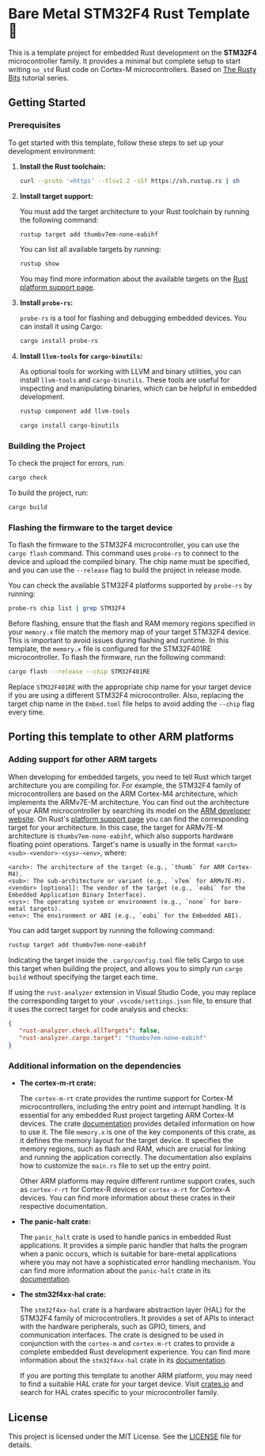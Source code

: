 # Bare Metal STM32F4 Rust Template 🦀

This is a template project for embedded Rust development on the **STM32F4** microcontroller family. It provides a minimal but complete setup to start writing `no_std` Rust code on Cortex-M microcontrollers. Based on [The Rusty Bits](https://www.youtube.com/@therustybits) tutorial series.

## Getting Started

### Prerequisites

To get started with this template, follow these steps to set up your development environment:

1. **Install the Rust toolchain:**

   ```sh
   curl --proto '=https' --tlsv1.2 -sSf https://sh.rustup.rs | sh
   ```

2. **Install target support:**

   You must add the target architecture to your Rust toolchain by running the following command:

   ```sh
   rustup target add thumbv7em-none-eabihf
   ```

   You can list all available targets by running:

   ```sh
   rustup show
   ```

   You may find more information about the available targets on the [Rust platform support page](https://doc.rust-lang.org/beta/rustc/platform-support.html).

3. **Install `probe-rs`:**

   `probe-rs` is a tool for flashing and debugging embedded devices. You can install it using Cargo:

   ```sh
   cargo install probe-rs
   ```

4. **Install `llvm-tools` for `cargo-binutils`:**

   As optional tools for working with LLVM and binary utilities, you can install `llvm-tools` and `cargo-binutils`. These tools are useful for inspecting and manipulating binaries, which can be helpful in embedded development.

   ```sh
   rustup component add llvm-tools
   ```

   ```sh
   cargo install cargo-binutils
   ```

### Building the Project

To check the project for errors, run:

```sh
cargo check
```

To build the project, run:

```sh
cargo build
```

### Flashing the firmware to the target device

To flash the firmware to the STM32F4 microcontroller, you can use the `cargo flash` command. This command uses `probe-rs` to connect to the device and upload the compiled binary. The chip name must be specified, and you can use the `--release` flag to build the project in release mode.

You can check the available STM32F4 platforms supported by `probe-rs` by running:

```sh
probe-rs chip list | grep STM32F4
```

Before flashing, ensure that the flash and RAM memory regions specified in your `memory.x` file match the memory map of your target STM32F4 device. This is important to avoid issues during flashing and runtime. In this template, the `memory.x` file is configured for the STM32F401RE microcontroller. To flash the firmware, run the following command:

```sh
cargo flash --release --chip STM32F401RE
```

Replace `STM32F401RE` with the appropriate chip name for your target device if you are using a different STM32F4 microcontroller. Also, replacing the target chip name in the `Embed.toml` file helps to avoid adding the `--chip` flag every time.

## Porting this template to other ARM platforms

### Adding support for other ARM targets

   When developing for embedded targets, you need to tell Rust which target architecture you are compiling for. For example, the STM32F4 family of microcontrollers are based on the ARM Cortex-M4 architecture, which implements the ARMv7E-M architecture. You can find out the architecture of your ARM microcontroller by searching its model on the [ARM developer website](https://developer.arm.com/). On Rust's [platform support page](https://doc.rust-lang.org/beta/rustc/platform-support.html) you can find the corresponding target for your architecture. In this case, the target for ARMv7E-M architecture is `thumbv7em-none-eabihf`, which also supports hardware floating point operations. Target's name is usually in the format `<arch><sub>-<vendor>-<sys>-<env>`, where:

   ```text
   <arch>: The architecture of the target (e.g., `thumb` for ARM Cortex-M4).
   <sub>: The sub-architecture or variant (e.g., `v7em` for ARMv7E-M).
   <vendor> [optional]: The vendor of the target (e.g., `eabi` for the Embedded Application Binary Interface).
   <sys>: The operating system or environment (e.g., `none` for bare-metal targets).
   <env>: The environment or ABI (e.g., `eabi` for the Embedded ABI).
   ```

   You can add target support by running the following command:

   ```bash
   rustup target add thumbv7em-none-eabihf
   ```

   Indicating the target inside the `.cargo/config.toml` file tells Cargo to use this target when building the project, and allows you to simply run `cargo build` without specifying the target each time.

   If using the `rust-analyzer` extension in Visual Studio Code, you may replace the corresponding target to your `.vscode/settings.json` file, to ensure that it uses the correct target for code analysis and checks:

   ```json
   {
      "rust-analyzer.check.allTargets": false,
      "rust-analyzer.cargo.target": "thumbv7em-none-eabihf"
   }
   ```

### Additional information on the dependencies

- **The cortex-m-rt crate:**

   The `cortex-m-rt` crate provides the runtime support for Cortex-M microcontrollers, including the entry point and interrupt handling. It is essential for any embedded Rust project targeting ARM Cortex-M devices. The crate [documentation](https://docs.rs/cortex-m-rt/latest/cortex_m_rt/) provides detailed information on how to use it. The file `memory.x` is one of the key components of this crate, as it defines the memory layout for the target device. It specifies the memory regions, such as flash and RAM, which are crucial for linking and running the application correctly. The documentation also explains how to customize the `main.rs` file to set up the entry point.

   Other ARM platforms may require different runtime support crates, such as `cortex-r-rt` for Cortex-R devices or `cortex-a-rt` for Cortex-A devices. You can find more information about these crates in their respective documentation.

- **The panic-halt crate:**

   The `panic_halt` crate is used to handle panics in embedded Rust applications. It provides a simple panic handler that halts the program when a panic occurs, which is suitable for bare-metal applications where you may not have a sophisticated error handling mechanism. You can find more information about the `panic-halt` crate in its [documentation](https://docs.rs/panic-halt/latest/panic_halt/).

- **The stm32f4xx-hal crate:**

   The `stm32f4xx-hal` crate is a hardware abstraction layer (HAL) for the STM32F4 family of microcontrollers. It provides a set of APIs to interact with the hardware peripherals, such as GPIO, timers, and communication interfaces. The crate is designed to be used in conjunction with the `cortex-m` and `cortex-m-rt` crates to provide a complete embedded Rust development experience. You can find more information about the `stm32f4xx-hal` crate in its [documentation](https://docs.rs/stm32f4xx-hal/latest/stm32f4xx_hal/).

   If you are porting this template to another ARM platform, you may need to find a suitable HAL crate for your target device. Visit [crates.io](https://crates.io/) and search for HAL crates specific to your microcontroller family.

## License

This project is licensed under the MIT License. See the [LICENSE](LICENSE) file for details.
